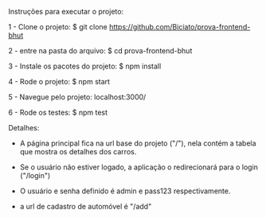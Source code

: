 Instruções para executar o projeto:

1 - Clone o projeto: $ git clone https://github.com/Biciato/prova-frontend-bhut

2 - entre na pasta do arquivo: $ cd prova-frontend-bhut

3 - Instale os pacotes do projeto: $ npm install

4 - Rode o projeto: $ npm start

5 - Navegue pelo projeto: localhost:3000/

6 - Rode os testes: $ npm test

Detalhes:

- A página principal fica na url base do projeto ("/"), nela contém a tabela que mostra
  os detalhes dos carros.

- Se o usuário não estiver logado, a aplicação o redirecionará para o login ("/login")

- O usuário e senha definido é admin e pass123 respectivamente.

- a url de cadastro de automóvel é "/add"
